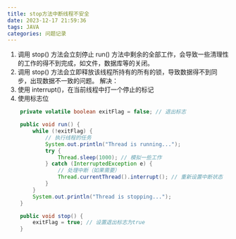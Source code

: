 ```yaml
---
title: stop方法中断线程不安全
date: 2023-12-17 21:59:36
tags: JAVA
categories: 问题记录
---
```

1. 调用 stop() 方法会立刻停止 run() 方法中剩余的全部工作，会导致一些清理性的工作的得不到完成，如文件，数据库等的关闭。
2. 调用 stop() 方法会立即释放该线程所持有的所有的锁，导致数据得不到同步，出现数据不一致的问题。
解决：
1. 使用 interrupt()，在当前线程中打一个停止的标记
2. 使用标志位
``` java
    private volatile boolean exitFlag = false; // 退出标志

    public void run() {
        while (!exitFlag) {
            // 执行线程的任务
            System.out.println("Thread is running...");
            try {
                Thread.sleep(1000); // 模拟一些工作
            } catch (InterruptedException e) {
                // 处理中断（如果需要）
                Thread.currentThread().interrupt(); // 重新设置中断状态
            }
        }
        System.out.println("Thread is stopping...");
    }

    public void stop() {
        exitFlag = true; // 设置退出标志为true
    }
```
